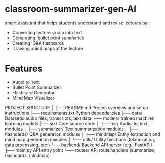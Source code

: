 # classroom-summarizer-gen-AI
 smart assistant that helps students understand and revise lectures by:
- Converting lecture :audio into text
- Generating: bullet point summaries
- Creating :Q&A flashcards
- Drawing :mind maps of the lecture


# Features
- Audio to Text
- Bullet Point Summarizer
- Flashcard Generator
- Mind Map Visualizer


PROJECT SRUCTURE
│
├── README.md                Project overview and setup instructions
├── requirements.txt         Python dependencies
├── data/                    Datasets: audio files, transcripts, text data
├── models/                  trained machine learning models
├── src/                     Core source code
│   ├── asr/                 Audio-to-text modules 
│   ├── summarizer/          Text summarization modules 
│   ├── flashcards/          Q&A generation modules 
│   ├── mindmap/             Entity extraction and mind map generation modules
│   └── utils/               Utility functions (tokenization, data processing, etc.)
└── backend/                 Backend API server (e.g., FastAPI)
    ├── main.py              API entry point
    └── routes/              API route handlers (summarize, flashcards, mindmap)

